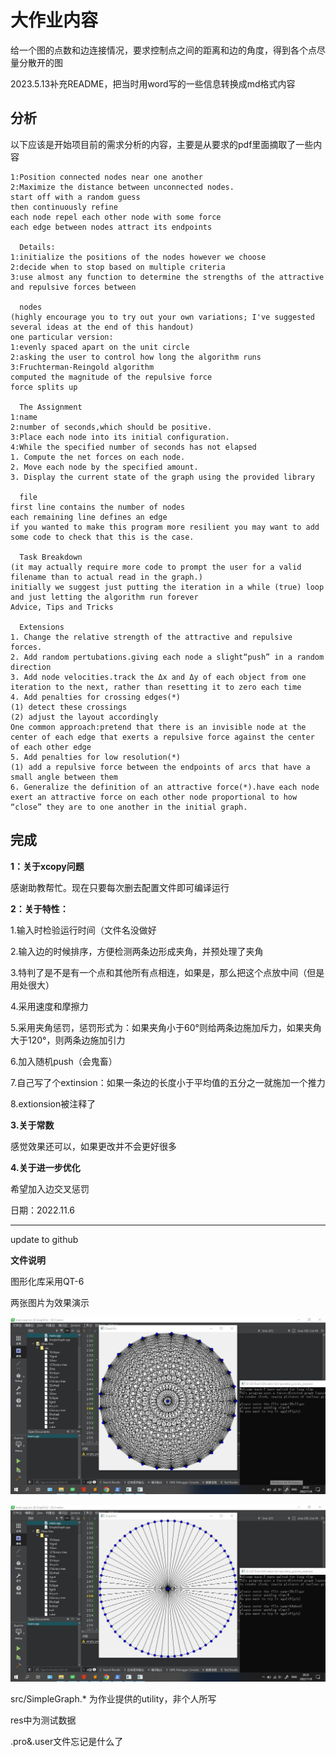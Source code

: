 # 大作业内容

给一个图的点数和边连接情况，要求控制点之间的距离和边的角度，得到各个点尽量分散开的图

2023.5.13补充README，把当时用word写的一些信息转换成md格式内容

## 分析

以下应该是开始项目前的需求分析的内容，主要是从要求的pdf里面摘取了一些内容

~~~
1:Position connected nodes near one another
2:Maximize the distance between unconnected nodes.
start off with a random guess
then continuously refine
each node repel each other node with some force
each edge between nodes attract its endpoints

  Details:
1:initialize the positions of the nodes however we choose
2:decide when to stop based on multiple criteria
3:use almost any function to determine the strengths of the attractive and repulsive forces between 

  nodes
(highly encourage you to try out your own variations; I've suggested several ideas at the end of this handout)
one particular version:
1:evenly spaced apart on the unit circle
2:asking the user to control how long the algorithm runs
3:Fruchterman-Reingold algorithm
computed the magnitude of the repulsive force
force splits up

  The Assignment
1:name
2:number of seconds,which should be positive.
3:Place each node into its initial configuration.
4:While the specified number of seconds has not elapsed
1. Compute the net forces on each node.
2. Move each node by the specified amount.
3. Display the current state of the graph using the provided library

  file
first line contains the number of nodes
each remaining line defines an edge
if you wanted to make this program more resilient you may want to add some code to check that this is the case.

  Task Breakdown
(it may actually require more code to prompt the user for a valid filename than to actual read in the graph.)
initially we suggest just putting the iteration in a while (true) loop and just letting the algorithm run forever
Advice, Tips and Tricks

  Extensions
1. Change the relative strength of the attractive and repulsive forces.
2. Add random pertubations.giving each node a slight“push” in a random direction
3. Add node velocities.track the Δx and Δy of each object from one iteration to the next, rather than resetting it to zero each time
4. Add penalties for crossing edges(*)
(1)	detect these crossings
(2)	adjust the layout accordingly
One common approach:pretend that there is an invisible node at the center of each edge that exerts a repulsive force against the center of each other edge
5. Add penalties for low resolution(*)
(1)	add a repulsive force between the endpoints of arcs that have a small angle between them
6. Generalize the definition of an attractive force(*).have each node exert an attractive force on each other node proportional to how “close” they are to one another in the initial graph.

~~~

## 完成

**1：关于xcopy问题**

感谢助教帮忙。现在只要每次删去配置文件即可编译运行

**2：关于特性：**

1.输入时检验运行时间（文件名没做好

2.输入边的时候排序，方便检测两条边形成夹角，并预处理了夹角

3.特判了是不是有一个点和其他所有点相连，如果是，那么把这个点放中间（但是用处很大）

4.采用速度和摩擦力

5.采用夹角惩罚，惩罚形式为：如果夹角小于60°则给两条边施加斥力，如果夹角大于120°，则两条边施加引力

6.加入随机push（会鬼畜）

7.自己写了个extinsion：如果一条边的长度小于平均值的五分之一就施加一个推力

8.extionsion被注释了

**3.关于常数**

感觉效果还可以，如果更改并不会更好很多

**4.关于进一步优化**

希望加入边交叉惩罚

日期：2022.11.6

---

update to github

**文件说明**

图形化库采用QT-6

两张图片为效果演示

![](clique_demo.jpg)

![](wheel_demo.jpg)

src/SimpleGraph.* 为作业提供的utility，非个人所写

res中为测试数据

.pro&.user文件忘记是什么了
